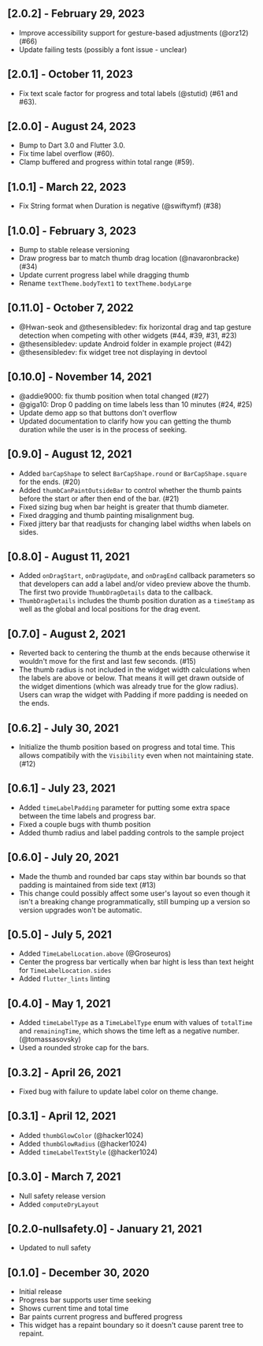 ## [2.0.2] - February 29, 2023

- Improve accessibility support for gesture-based adjustments (@orz12) (#66)
- Update failing tests (possibly a font issue - unclear)

## [2.0.1] - October 11, 2023

- Fix text scale factor for progress and total labels (@stutid) (#61 and #63).

## [2.0.0] - August 24, 2023

- Bump to Dart 3.0 and Flutter 3.0.
- Fix time label overflow (#60).
- Clamp buffered and progress within total range (#59).

## [1.0.1] - March 22, 2023

-  Fix String format when Duration is negative (@swiftymf) (#38) 

## [1.0.0] - February 3, 2023

- Bump to stable release versioning
- Draw progress bar to match thumb drag location (@navaronbracke) (#34)
- Update current progress label while dragging thumb
- Rename `textTheme.bodyText1` to `textTheme.bodyLarge`

## [0.11.0] - October 7, 2022

- @Hwan-seok and @thesensibledev: fix horizontal drag and tap gesture detection when competing with other widgets (#44, #39, #31, #23)
- @thesensibledev: update Android folder in example project (#42)
- @thesensibledev: fix widget tree not displaying in devtool 

## [0.10.0] - November 14, 2021

- @addie9000: fix thumb position when total changed (#27)
- @giga10: Drop 0 padding on time labels less than 10 minutes (#24, #25)
- Update demo app so that buttons don't overflow
- Updated documentation to clarify how you can getting the thumb duration while the user is in the process of seeking.

## [0.9.0] - August 12, 2021

- Added `barCapShape` to select `BarCapShape.round` or `BarCapShape.square` for the ends. (#20)
- Added `thumbCanPaintOutsideBar` to control whether the thumb paints before the start or after then end of the bar. (#21)
- Fixed sizing bug when bar height is greater that thumb diameter.
- Fixed dragging and thumb painting misalignment bug.
- Fixed jittery bar that readjusts for changing label widths when labels on sides.

## [0.8.0] - August 11, 2021

- Added `onDragStart`, `onDragUpdate`, and `onDragEnd` callback parameters so that developers can add a label and/or video preview above the thumb. The first two provide `ThumbDragDetails` data to the callback.
- `ThumbDragDetails` includes the thumb position duration as a `timeStamp` as well as the global and local positions for the drag event.

## [0.7.0] - August 2, 2021

- Reverted back to centering the thumb at the ends because otherwise it wouldn't move for the first and last few seconds. (#15)
- The thumb radius is not included in the widget width calculations when the labels are above or below. That means it will get drawn outside of the widget dimentions (which was already true for the glow radius). Users can wrap the widget with Padding if more padding is needed on the ends.

## [0.6.2] - July 30, 2021

- Initialize the thumb position based on progress and total time. This allows compatibily with the `Visibility` even when not maintaining state. (#12)

## [0.6.1] - July 23, 2021

- Added `timeLabelPadding` parameter for putting some extra space between the time labels and progress bar.
- Fixed a couple bugs with thumb position
- Added thumb radius and label padding controls to the sample project

## [0.6.0] - July 20, 2021

- Made the thumb and rounded bar caps stay within bar bounds so that padding is maintained from side text (#13)
- This change could possibly affect some user's layout so even though it isn't a breaking change programmatically, still bumping up a version so version upgrades won't be automatic.

## [0.5.0] - July 5, 2021

- Added `TimeLabelLocation.above` (@Groseuros)
- Center the progress bar vertically when bar hight is less than text height for `TimeLabelLocation.sides`
- Added `flutter_lints` linting

## [0.4.0] - May 1, 2021

- Added `timeLabelType` as a `TimeLabelType` enum with values of `totalTime` and `remainingTime`, which shows the time left as a negative number. (@tomassasovsky)
- Used a rounded stroke cap for the bars.

## [0.3.2] - April 26, 2021

- Fixed bug with failure to update label color on theme change.

## [0.3.1] - April 12, 2021

- Added `thumbGlowColor` (@hacker1024)
- Added `thumbGlowRadius` (@hacker1024)
- Added `timeLabelTextStyle` (@hacker1024)

## [0.3.0] - March 7, 2021

- Null safety release version
- Added `computeDryLayout`

## [0.2.0-nullsafety.0] - January 21, 2021

- Updated to null safety

## [0.1.0] - December 30, 2020

- Initial release
- Progress bar supports user time seeking
- Shows current time and total time
- Bar paints current progress and buffered progress
- This widget has a repaint boundary so it doesn't cause parent tree to repaint.
